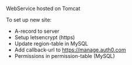 WebService hosted on Tomcat

To set up new site:
- A-record to server
- Setup letsencrypt (https)
- Update region-table in MySQL
- Add callback-url to https://manage.auth0.com
- Permissions in permission-table (MySQL)